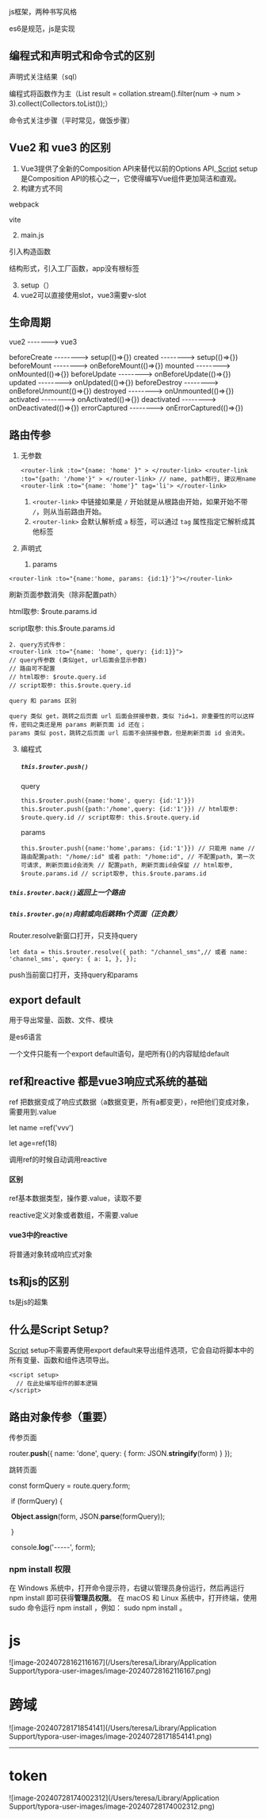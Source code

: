 js框架，两种书写风格



es6是规范，js是实现



## 编程式和声明式和命令式的区别

声明式关注结果（sql）

编程式将函数作为主（List<Integer> result = collation.stream().filter(num -> num > 3).collect(Collectors.toList());）

命令式关注步骤（平时常见，做饭步骤）



## Vue2 和 vue3 的区别

1. Vue3提供了全新的Composition API来替代以前的Options API,[ Script](https://geek-docs.com/vuejs/vue-js-questions/939_vuejs_how_do_you_export_default_from_inside_script_setup_in_vue_3.html#) setup是Composition API的核心之一，它使得编写Vue组件更加简洁和直观。
1. 构建方式不同

webpack 

vite

2. main.js

引入构造函数

结构形式，引入工厂函数，app没有根标签

3. setup（） 
4. vue2可以直接使用slot，vue3需要v-slot



## 生命周期

vue2           ------->      vue3

beforeCreate   -------->      setup(()=>{})
created        -------->      setup(()=>{})
beforeMount    -------->      onBeforeMount(()=>{})
mounted        -------->      onMounted(()=>{})
beforeUpdate   -------->      onBeforeUpdate(()=>{})
updated        -------->      onUpdated(()=>{})
beforeDestroy  -------->      onBeforeUnmount(()=>{})
destroyed      -------->      onUnmounted(()=>{})
activated      -------->      onActivated(()=>{})
deactivated    -------->      onDeactivated(()=>{})
errorCaptured  -------->      onErrorCaptured(()=>{})





## 路由传参

1. 无参数

   `<router-link :to="{name: 'home' }" > </router-link>
   <router-link :to="{path: '/home'}" > </router-link>
   // name, path都行, 建议用name 
   <router-link :to="{name: 'home'}" tag='li'> </router-link>`

   1. `<router-link>` 中链接如果是 `/` 开始就是从根路由开始，如果开始不带 `/`，则从当前路由开始。
   2. `<router-link>` 会默认解析成 `a` 标签，可以通过 `tag` 属性指定它解析成其他标签

2. 声明式

   1. params

```<router-link :to="{name:'home, params: {id:1}'}"></router-link>```

刷新页面参数消失（除非配置path）

 html取参: $route.params.id 

 script取参: this.$route.params.id

	2. query方式传参：
	<router-link :to="{name: 'home', query: {id:1}}"> 
	// query传参数 (类似get, url后面会显示参数)
	// 路由可不配置
	// html取参: $route.query.id
	// script取参: this.$route.query.id
	
	query 和 params 区别
	
	query 类似 get，跳转之后页面 url 后面会拼接参数，类似 ?id=1，非重要性的可以这样传，密码之类还是用 params 刷新页面 id 还在；
	params 类似 post，跳转之后页面 url 后面不会拼接参数，但是刷新页面 id 会消失。

3. 编程式

   ##### `this.$router.push()`

   query

   `this.$router.push({name:'home', query: {id:'1'}})
   this.$router.push({path:'/home',query: {id:'1'}})
   // html取参: $route.query.id
   // script取参: this.$route.query.id`

   params

   ``this.$router.push({name:'home',params: {id:'1'}})
   // 只能用 name
   // 路由配置path: "/home/:id" 或者 path: "/home:id",
   // 不配置path, 第一次可请求, 刷新页面id会消失
   // 配置path, 刷新页面id会保留
   // html取参, $route.params.id
   // script取参, this.$route.params.id``

##### `this.$router.back()`返回上一个路由

##### `this.$router.go(n)`向前或向后跳转n个页面（正负数）





Router.resolve新窗口打开，只支持query

`let data = this.$router.resolve({
  path: "/channel_sms",// 或者 name: 'channel_sms',
  query: {
    a: 1,
  },
});`





push当前窗口打开，支持query和params



## export default

用于导出常量、函数、文件、模块

是es6语言

一个文件只能有一个export default语句，是吧所有{}的内容赋给default







## ref和reactive 都是vue3响应式系统的基础

ref 把数据变成了响应式数据（a数据变更，所有a都变更），re把他们变成对象，需要用到.value

let name =ref('vvv')

let age=ref(18)

调用ref的时候自动调用reactive

#### 区别

ref基本数据类型，操作要.value，读取不要

reactive定义对象或者数组，不需要.value

#### vue3中的reactive

将普通对象转成响应式对象



## ts和js的区别

ts是js的超集



## 什么是Script Setup?

[ Script](https://geek-docs.com/vuejs/vue-js-questions/939_vuejs_how_do_you_export_default_from_inside_script_setup_in_vue_3.html#) setup不需要再使用export default来导出组件选项，它会自动将脚本中的所有变量、函数和组件选项导出。

```vue
<script setup>
  // 在此处编写组件的脚本逻辑
</script>
```





## 路由对象传参（重要）

传参页面

router.**push**({ name: 'done', query: { form: JSON.**stringify**(form) } });



跳转页面

 const formQuery = route.query.form;

​      if (formQuery) {

​        **Object**.**assign**(form, JSON.**parse**(formQuery));

​      }

​      console.**log**('-----', form);







### npm install 权限

在 Windows 系统中，打开命令提示符，右键以管理员身份运行，然后再运行 npm install 即可获得**管理员权限**。 在 macOS 和 Linux 系统中，打开终端，使用 sudo 命令运行 npm install ，例如： sudo npm install 。







# js

![image-20240728162116167](/Users/teresa/Library/Application Support/typora-user-images/image-20240728162116167.png)



# 跨域

![image-20240728171854141](/Users/teresa/Library/Application Support/typora-user-images/image-20240728171854141.png)



---

# token

![image-20240728174002312](/Users/teresa/Library/Application Support/typora-user-images/image-20240728174002312.png)









